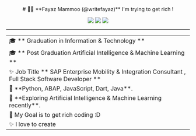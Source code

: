 <div align="center">
# 👨‍💻 **Fayaz Mammoo (@writefayaz)**
I'm trying to get rich !

[![](https://img.shields.io/badge/-Twitter-informational?style=for-the-badge&logo=twitter&logoColor=white&color=00aced)](https://twitter.com/twopinch)
[![](https://img.shields.io/badge/-Instagram-informational?style=for-the-badge&logo=instagram&logoColor=white&color=C13584)](https://instagram.com/fuzz__)
[![](https://img.shields.io/badge/-Linkedin-informational?style=for-the-badge&logo=linkedin&logoColor=white&color=2867B2)](https://www.linkedin.com/in/fuzzm/)

<hr>
 
<table>
<tr>
 <td>
    🎓 ** Graduation in Information & Technology **
 </td>
 </tr>
 <tr>
 <td>
    🎓 ** Post Graduation Artificial Intelligence & Machine Learning **
 </td>
  </tr>
 <tr>
 <td>
    ✨ Job Title ** SAP Enterprise Mobility & Integration Consultant , Full Stack Software Developer **
 </td>
  </tr>
 <tr>
   <td>
    🌱 **Python, ABAP, JavaScript, Dart, Java**.
     </td>
 </tr>
 <tr>
   <td>
    🌱 **Exploring Artificial Intelligence & Machine Learning recently**.
     </td>
 </tr>
 <tr>
   <td>
    🎯 My Goal is to get rich coding :D
     </td>
</tr>
<tr>  
  <td>
  ✨ I love to create 
    </td>
</tr>
</table>


